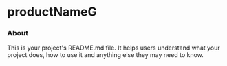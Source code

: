 productNameG
============

### About

This is your project's README.md file. It helps users understand what your
project does, how to use it and anything else they may need to know.